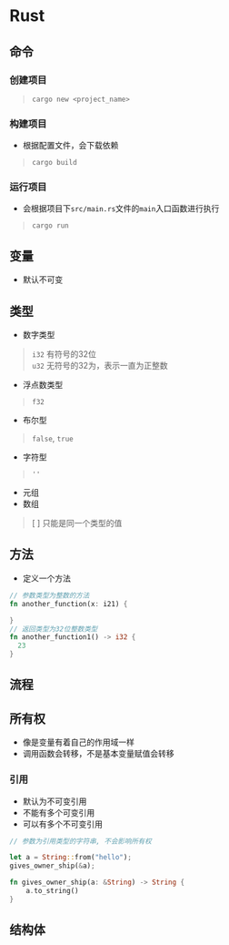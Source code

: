 # Rust

## 命令
### 创建项目
> `cargo new <project_name>`

### 构建项目
* 根据配置文件，会下载依赖
> `cargo build`

### 运行项目
* 会根据项目下`src/main.rs`文件的`main`入口函数进行执行
> `cargo run`

## 变量
* 默认不可变

## 类型
* 数字类型
> `i32` 有符号的32位  
> `u32`  无符号的32为，表示一直为正整数
* 浮点数类型
> `f32`
* 布尔型
> `false`, `true`
* 字符型
> `''`
* 元组
* 数组
> [ ] 只能是同一个类型的值

## 方法
* 定义一个方法
```rust
// 参数类型为整数的方法
fn another_function(x: i21) {

}
// 返回类型为32位整数类型
fn another_function1() -> i32 {
  23
}
```
## 流程



## 所有权
* 像是变量有着自己的作用域一样
* 调用函数会转移，不是基本变量赋值会转移

### 引用
* 默认为不可变引用
* 不能有多个可变引用
* 可以有多个不可变引用

```rust
// 参数为引用类型的字符串, 不会影响所有权

let a = String::from("hello");
gives_owner_ship(&a);

fn gives_owner_ship(a: &String) -> String {
    a.to_string()
}
```

## 结构体